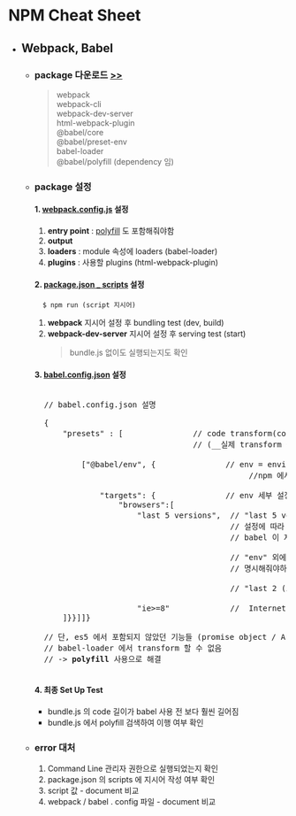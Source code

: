 # NPM Cheat Sheet

- ## Webpack, Babel
    - ### package 다운로드 [>>](https://github.com/seong7/js_TIL/tree/master/9-modern-JS#package-%EC%84%A4%EC%B9%98)
        > webpack   
        > webpack-cli   
        > webpack-dev-server   
        > html-webpack-plugin   
        > @babel/core   
        > @babel/preset-env   
        > babel-loader   
        > @babel/polyfill  (dependency 임)

    - ### package 설정
        #### 1. __[webpack.config.js](../webpack.config.js)__ 설정   
        1. __entry point__ : <u>polyfill</u> 도 포함해줘야함  
        2. __output__   
        3. __loaders__  : module 속성에 loaders (babel-loader)   
        4. __plugins__  : 사용할 plugins (html-webpack-plugin)

        #### 2. __[package.json _ scripts](https://github.com/seong7/js_TIL/blob/bc57b4dfe2dcdd32417937b609c05a7a9a2102b4/9-modern-JS/package.json#L6)__ 설정
            $ npm run (script 지시어)
        1. __webpack__ 지시어 설정 후 bundling test (dev, build)  
        2. __webpack-dev-server__ 지시어 설정 후 serving test (start)   
            > bundle.js 없이도 실행되는지도 확인

        #### 3. __[babel.config.json](../babel.config.json)__ 설정   
        <pre>    
        // babel.config.json 설명
        
        {
            "presets" : [               // code transform(convert) plug-in 들의 collection
                                        // (__실제 transform 을 하는 code 들)

                ["@babel/env", {               // env = environment : 어떤 환경에서 코드가 동작하길 원하는지 설정
                                                    //npm 에서 @babel/preset-env 패키지 다운 받았음

                    "targets": {               // env 세부 설정 영역
                        "browsers":[             
                            "last 5 versions",  // "last 5 versions" of all the "browsers" 에 모두 동작하도록
                                                // 설정에 따라 어떤 ES6+ features 를 transform 해야하는지
                                                // babel 이 자동으로 파악한다. 

                                                // "env" 외에 다른 preset 을 사용할 경우 수동으로 feature 를 
                                                // 명시해줘야하는 경우가 많다.

                                                // "last 2 (또는 10) version 등등 다 가능

                            "ie>=8"             //  Internet Explorer 최소 8 이상에서 동작하도록 설정
            ]}}]]}

        // 단, es5 에서 포함되지 않았던 기능들 (promise object / Array from ... )은
        // babel-loader 에서 transform 할 수 없음
        // -> <strong>polyfill</strong> 사용으로 해결
        </pre>

        #### 4. 최종 Set Up Test
        - bundle.js 의 code 길이가 babel 사용 전 보다 훨씬 길어짐
        - bundle.js 에서 polyfill 검색하여 이행 여부 확인 

    - ### error 대처
        1. Command Line 관리자 권한으로 실행되었는지 확인
        2. package.json 의 scripts 에 지시어 작성 여부 확인
        3. script 값 - document 비교
        4. webpack / babel . config 파일 - document 비교
